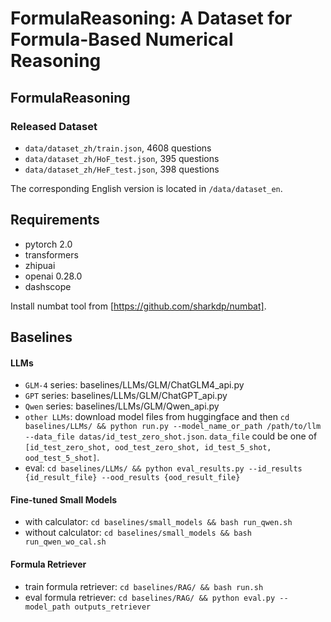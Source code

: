 # FormulaReasoning: A Dataset for Formula-Based Numerical Reasoning

## FormulaReasoning

### Released Dataset
- `data/dataset_zh/train.json`, 4608 questions
- `data/dataset_zh/HoF_test.json`, 395 questions
- `data/dataset_zh/HeF_test.json`, 398 questions

The corresponding English version is located in `/data/dataset_en`.

## Requirements
- pytorch 2.0
- transformers
- zhipuai
- openai 0.28.0
- dashscope
  
Install numbat tool from [https://github.com/sharkdp/numbat].

## Baselines
#### LLMs
- `GLM-4` series: baselines/LLMs/GLM/ChatGLM4_api.py
- `GPT` series: baselines/LLMs/GLM/ChatGPT_api.py
- `Qwen` series: baselines/LLMs/GLM/Qwen_api.py
- `other LLMs`: download model files from huggingface and then `cd baselines/LLMs/ && python run.py --model_name_or_path /path/to/llm --data_file datas/id_test_zero_shot.json`. `data_file` could be one of `[id_test_zero_shot, ood_test_zero_shot, id_test_5_shot, ood_test_5_shot]`.
- eval: `cd baselines/LLMs/ && python eval_results.py --id_results {id_result_file} --ood_results {ood_result_file}`

#### Fine-tuned Small Models
- with calculator: `cd baselines/small_models && bash run_qwen.sh`
- without calculator: `cd baselines/small_models && bash run_qwen_wo_cal.sh`


#### Formula Retriever
- train formula retriever: `cd baselines/RAG/ && bash run.sh`
- eval formula retriever: `cd baselines/RAG/ && python eval.py --model_path outputs_retriever`
